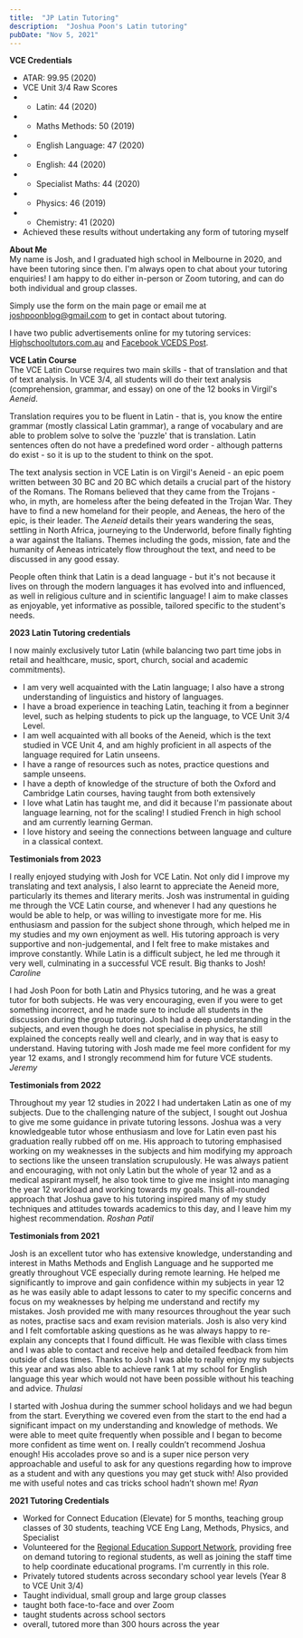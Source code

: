 ```yaml
---
title:  "JP Latin Tutoring"
description:  "Joshua Poon's Latin tutoring"
pubDate: "Nov 5, 2021"
---
```

**VCE Credentials**  
- ATAR: 99.95 (2020)
- VCE Unit 3/4 Raw Scores
- - Latin: 44 (2020)
- - Maths Methods: 50 (2019)
- - English Language: 47 (2020)
- - English: 44 (2020)
- - Specialist Maths: 44 (2020)
- - Physics: 46 (2019)
- - Chemistry: 41 (2020)
- Achieved these results without undertaking any form of tutoring myself

**About Me**  
My name is Josh, and I graduated high school in Melbourne in 2020, and have been tutoring since then. I'm always open to chat about your tutoring enquiries! I am happy to do either in-person or Zoom tutoring, and can do both individual and group classes.

Simply use the form on the main page or email me at joshpoonblog@gmail.com to get in contact about tutoring.

I have two public advertisements online for my tutoring services: [Highschooltutors.com.au](https://highschooltutors.com.au/listings/30749) and [Facebook VCEDS Post](https://www.facebook.com/groups/VCEDS/posts/3802280196503598).

**VCE Latin Course**  
The VCE Latin Course requires two main skills - that of translation and that of text analysis. In VCE 3/4, all students will do their text analysis (comprehension, grammar, and essay) on one of the 12 books in Virgil's _Aeneid_.

Translation requires you to be fluent in Latin - that is, you know the entire grammar (mostly classical Latin grammar), a range of vocabulary and are able to problem solve to solve the 'puzzle' that is translation. Latin sentences often do not have a predefined word order - although patterns do exist - so it is up to the student to think on the spot.

The text analysis section in VCE Latin is on Virgil's Aeneid - an epic poem written between 30 BC and 20 BC which details a crucial part of the history of the Romans. The Romans believed that they came from the Trojans - who, in myth, are homeless after the being defeated in the Trojan War. They have to find a new homeland for their people, and Aeneas, the hero of the epic, is their leader. The _Aeneid_ details their years wandering the seas, settling in North Africa, journeying to the Underworld, before finally fighting a war against the Italians. Themes including the gods, mission, fate and the humanity of Aeneas intricately flow throughout the text, and need to be discussed in any good essay. 

People often think that Latin is a dead language - but it's not because it lives on through the modern languages it has evolved into and influenced, as well in religious culture and in scientific language! I aim to make classes as enjoyable, yet informative as possible, tailored specific to the student's needs.

**2023 Latin Tutoring credentials**

I now mainly exclusively tutor Latin (while balancing two part time jobs in retail and healthcare, music, sport, church, social and academic commitments).
- I am very well acquainted with the Latin language; I also have a strong understanding of linguistics and history of languages.
- I have a broad experience in teaching Latin, teaching it from a beginner level, such as helping students to pick up the language, to VCE Unit 3/4 Level.
- I am well acquainted with all books of the Aeneid, which is the text studied in VCE Unit 4, and am highly proficient in all aspects of the language required for Latin unseens. 
- I have a range of resources such as notes, practice questions and sample unseens.
- I have a depth of knowledge of the structure of both the Oxford and Cambridge Latin courses, having taught from both extensively
- I love what Latin has taught me, and did it because I'm passionate about language learning, not for the scaling! I studied French in high school and am currently learning German.
- I love history and seeing the connections between language and culture in a classical context.

**Testimonials from 2023**

I really enjoyed studying with Josh for VCE Latin. Not only did I improve my translating and text analysis, I also learnt to appreciate the Aeneid more, particularly its themes and literary merits. Josh was instrumental in guiding me through the VCE Latin course, and whenever I had any questions he would be able to help, or was willing to investigate more for me. His enthusiasm and passion for the subject shone through, which helped me in my studies and my own enjoyment as well. His tutoring approach is very supportive and non-judgemental, and I felt free to make mistakes and improve constantly. While Latin is a difficult subject, he led me through it very well, culminating in a successful VCE result. Big thanks to Josh!
_Caroline_

I had Josh Poon for both Latin and Physics tutoring, and he was a great tutor for both subjects. He was very encouraging, even if you were to get something incorrect, and he made sure to include all students in the discussion during the group tutoring. Josh had a deep understanding in the subjects, and even though he does not specialise in physics, he still explained the concepts really well and clearly, and in way that is easy to understand. Having tutoring with Josh made me feel more confident for my year 12 exams, and I strongly recommend him for future VCE students.
_Jeremy_

**Testimonials from 2022**

Throughout my year 12 studies in 2022 I had undertaken Latin as one of my subjects. Due to the challenging nature of the subject, I sought out Joshua to give me some guidance in private tutoring lessons. Joshua was a very knowledgeable tutor whose enthusiasm and love for Latin even past his graduation really rubbed off on me. His approach to tutoring emphasised working on my weaknesses in the subjects and him modifying my approach to sections like the unseen translation scrupulously. He was always patient and encouraging, with not only Latin but the whole of year 12 and as a medical aspirant myself, he also took time to give me insight into managing the year 12 workload and working towards my goals. This all-rounded approach that Joshua gave to his tutoring inspired many of my study techniques and attitudes towards academics to this day, and I leave him my highest recommendation.
_Roshan Patil_

**Testimonials from 2021**

Josh is an excellent tutor who has extensive knowledge, understanding and interest in Maths Methods and English Language and he supported me greatly throughout VCE especially during remote learning. He helped me significantly to improve and gain confidence within my subjects in year 12 as he was easily able to adapt lessons to cater to my specific concerns and focus on my weaknesses by helping me understand and rectify my mistakes. Josh provided me with many resources throughout the year such as notes, practise sacs and exam revision materials. Josh is also very kind and I felt comfortable asking questions as he was always happy to re-explain any concepts that I found difficult. He was flexible with class times and I was able to contact and receive help and detailed feedback from him outside of class times. Thanks to Josh I was able to really enjoy my subjects this year and was also able to achieve rank 1 at my school for English language this year which would not have been possible without his teaching and advice.
_Thulasi_

I started with Joshua during the summer school holidays and we had begun from the start. Everything we covered even from the start to the end had a significant impact on my understanding and knowledge of methods. We were able to meet quite frequently when possible and I began to become more confident as time went on. I really couldn’t recommend Joshua enough! His accolades prove so and is a super nice person very approachable and useful to ask for any questions regarding how to improve as a student and with any questions you may get stuck with! Also provided me with useful notes and cas tricks school hadn’t shown me!
_Ryan_

**2021 Tutoring Credentials**
- Worked for Connect Education (Elevate) for 5 months, teaching group classes of 30 students, teaching VCE Eng Lang, Methods, Physics, and Specialist
- Volunteered for the [Regional Education Support Network](https://www.resn.org.au), providing free on demand tutoring to regional students, as well as joining the staff time to help coordinate educational programs. I'm currently in this role.
- Privately tutored students across secondary school year levels (Year 8 to VCE Unit 3/4)
- Taught individual, small group and large group classes
- taught both face-to-face and over Zoom
- taught students across school sectors
- overall, tutored more than 300 hours across the year